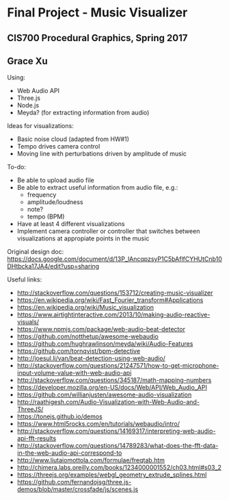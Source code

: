 # Final Project - Music Visualizer
## CIS700 Procedural Graphics, Spring 2017
## Grace Xu 

Using:
- Web Audio API
- Three.js
- Node.js 
- Meyda? (for extracting information from audio)

Ideas for visualizations: 
- Basic noise cloud (adapted from HW#1)
- Tempo drives camera control 
- Moving line with perturbations driven by amplitude of music

To-do:
- Be able to upload audio file
- Be able to extract useful information from audio file, e.g.:
	- frequency
	- amplitude/loudness
	- note?
	- tempo (BPM)
- Have at least 4 different visualizations
- Implement camera controller or controller that switches between visualizations at appropiate points in the music

Original design doc: https://docs.google.com/document/d/13P_lAncqpzsyP1C5bAflfCYHUtCnb10DHtbcka17JA4/edit?usp=sharing

Useful links: 
- http://stackoverflow.com/questions/153712/creating-music-visualizer
- https://en.wikipedia.org/wiki/Fast_Fourier_transform#Applications
- https://en.wikipedia.org/wiki/Music_visualization
- https://www.airtightinteractive.com/2013/10/making-audio-reactive-visuals/
- https://www.npmjs.com/package/web-audio-beat-detector
- https://github.com/notthetup/awesome-webaudio
- https://github.com/hughrawlinson/meyda/wiki/Audio-Features
- https://github.com/tornqvist/bpm-detective
- http://joesul.li/van/beat-detection-using-web-audio/
- http://stackoverflow.com/questions/21247571/how-to-get-microphone-input-volume-value-with-web-audio-api
- http://stackoverflow.com/questions/345187/math-mapping-numbers
- https://developer.mozilla.org/en-US/docs/Web/API/Web_Audio_API
- https://github.com/willianjusten/awesome-audio-visualization
- http://raathigesh.com/Audio-Visualization-with-Web-Audio-and-ThreeJS/
- https://tonejs.github.io/demos
- https://www.html5rocks.com/en/tutorials/webaudio/intro/
- http://stackoverflow.com/questions/14169317/interpreting-web-audio-api-fft-results
- http://stackoverflow.com/questions/14789283/what-does-the-fft-data-in-the-web-audio-api-correspond-to
- http://www.liutaiomottola.com/formulae/freqtab.htm
- http://chimera.labs.oreilly.com/books/1234000001552/ch03.html#s03_2
- https://threejs.org/examples/webgl_geometry_extrude_splines.html
- https://github.com/fernandojsg/three.js-demos/blob/master/crossfade/js/scenes.js